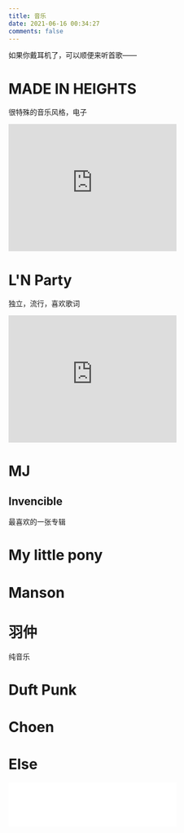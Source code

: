 ```yaml
---
title: 音乐
date: 2021-06-16 00:34:27
comments: false
---
```


如果你戴耳机了，可以顺便来听首歌——

# MADE IN HEIGHTS

很特殊的音乐风格，电子

<iframe frameborder="no" border="0" marginwidth="0" marginheight="0" width=330 height=250 src="http://music.163.com/outchain/player?type=1&id=3159244&auto=0&height=430"></iframe>

# L'N Party

独立，流行，喜欢歌词

<iframe frameborder="no" border="0" marginwidth="0" marginheight="0" width=330 height=250 src="http://music.163.com/outchain/player?type=1&id=157774384&auto=0&height=430"></iframe>



# MJ

## Invencible

最喜欢的一张专辑



# My little pony



# Manson

# 羽仲

纯音乐

# Duft Punk

# Choen



# Else

<iframe frameborder="no" border="0" marginwidth="0" marginheight="0" width=330 height=86 src="//music.163.com/outchain/player?type=2&id=33872425&auto=0&height=66"></iframe>
